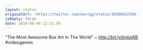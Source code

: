 ```yaml
---
layout: status
originalUrl: 'https://twitter.com/marcgg/status/20300832588'
isReply: false
date: 2010-08-04 12:31:50
---
```


"The Most Awesome Box Art In The World" ~ http://bit.ly/bnbsKB #videogames
